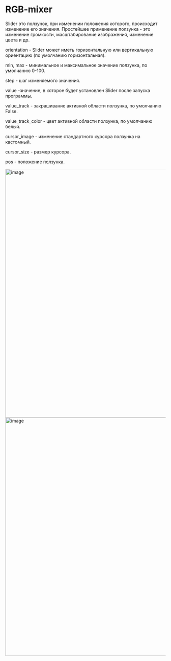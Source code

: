 # RGB-mixer
Slider это ползунок, при изменении положения которого, происходит изменение его значения.  Простейшее применение ползунка - это изменение громкости, масштабирование изображения, изменение цвета и др.

orientation - Slider может иметь горизонтальную или вертикальную ориентацию (по умолчанию горизонтальная).

min, max - минимальное и максимальное значение ползунка, по умолчанию 0-100.

step - шаг изменяемого значения.

value -значение, в которое будет установлен Slider после запуска программы.

value_track - закрашивание активной области ползунка, по умолчанию False.

value_track_color - цвет активной области ползунка, по умолчанию белый.

cursor_image - изменение стандартного курсора ползунка на кастомный.

cursor_size - размер курсора.

pos - положение ползунка.


<img width="1000" height="777" alt="image" src="https://github.com/user-attachments/assets/d7a293f8-2356-47cd-983c-a0bf2492004e" />


<img width="995" height="746" alt="image" src="https://github.com/user-attachments/assets/5e5bffa9-3e73-4e5d-8b51-f5bf0bbca96c" />
